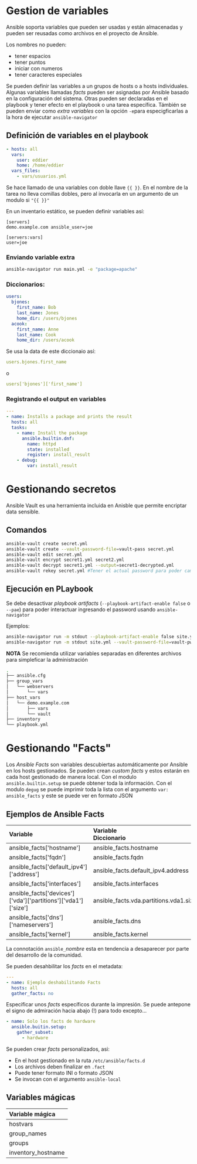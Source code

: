 # Gestion de variables

Ansible soporta variables que pueden ser usadas y están almacenadas y pueden ser reusadas como archivos en el proyecto de Ansible.

Los nombres no pueden:

- tener espacios
- tener puntos
- iniciar con numeros
- tener caracteres especiales

Se pueden definir las variables a un grupos de hosts o a hosts individuales. Algunas variables llamadas *facts* pueden ser asignadas por Ansible basado en la configuración del sistema. Otras pueden ser declaradas en el playbook y tener efecto en el playbook o una tarea específica. Támbién se pueden enviar como *extra variables* con la opción `-e`para especigficarlas a la hora de ejecutar `ansible-navigator`

## Definición de variables en el playbook

```yaml
- hosts: all
  vars:
    user: eddier
    home: /home/eddier
  vars_files:
    - vars/usuarios.yml
```

Se hace llamado de una variables con doble llave `{{ }}`. En el nombre de la tarea no lleva comillas dobles, pero al invocarla en un argumento de un modulo si `"{{ }}"`

En un inventario estático, se pueden definir variables así:

```
[servers]
demo.example.com ansible_user=joe

[servers:vars]
user=joe
```

### Enviando variable extra

```bash
ansible-navigator run main.yml -e "package=apache"
```

### Diccionarios:

```yaml
users:
  bjones:
    first_name: Bob
    last_name: Jones
    home_dir: /users/bjones
  acook:
    first_name: Anne
    last_name: Cook
    home_dir: /users/acook
```

Se usa la data de este diccionaio así:

```yaml
users.bjones.first_name
```

o

```yaml
users['bjones']['first_name']
```

### Registrando el output en variables

```yaml
---
- name: Installs a package and prints the result
  hosts: all
  tasks:
    - name: Install the package
      ansible.builtin.dnf:
        name: httpd
        state: installed
        register: install_result
    - debug:
        var: install_result
```

# Gestionando secretos

Ansible Vault es una herramienta incluida en Anisble que permite encriptar data sensible.

## Comandos

```bash
ansible-vault create secret.yml
ansible-vault create --vault-password-file=vault-pass secret.yml
ansible-vault edit secret.yml
ansible-vault encrypt secret1.yml secret2.yml
ansible-vault decrypt secret1.yml --output=secret1-decrypted.yml
ansible-vault rekey secret.yml #Tener el actual password para poder cambiarlo
```

## Ejecución en PLaybook

Se debe desactivar *playbook artifacts* (`--playbook-artifact-enable false` o `--pae`) para poder interactuar ingresando el password usando `ansible-navigator`

Ejemplos:

```bash
ansible-navigator run -m stdout --playbook-artifact-enable false site.yml --vault-id @prompt
ansible-navigator run -m stdout site.yml --vault-password-file=vault-pw-file
```

**NOTA** Se recomienda utilizar variables separadas en diferentes archivos para simpleficar la administración

```bash
.
├── ansible.cfg
├── group_vars
│   └── webservers
│       └── vars
├── host_vars
│   └── demo.example.com
│       ├── vars
│       └── vault
├── inventory
└── playbook.yml
```

# Gestionando "Facts"

Los *Ansible Facts* son variables descubiertas automáticamente por Ansible en los hosts gestionados. Se pueden crean *custom facts* y estos estarán en cada host gestionado de manera local. Con el modulo `ansible.builtin.setup` se puede obtener toda la información. Con el modulo `degug` se puede imprimir toda la lista con el argumento `var: ansible_facts` y este se puede ver en formato JSON

## Ejemplos de Ansible Facts

|Variable | Variable <br/> Diccionario |
|:------- |:-------------------------- |
|ansible_facts['hostname'] | ansible_facts.hostname
|ansible_facts['fqdn'] | ansible_facts.fqdn
|ansible_facts['default_ipv4']['address'] | ansible_facts.default_ipv4.address
|ansible_facts['interfaces'] | ansible_facts.interfaces
|ansible_facts['devices']['vda']['partitions']['vda1']['size'] |ansible_facts.vda.partitions.vda1.size
|ansible_facts['dns']['nameservers'] |ansible_facts.dns
|ansible_facts['kernel'] | ansible_facts.kernel

La connotación `ansible_`*nombre* esta en tendencia a desaparecer por parte del desarrollo de la comunidad.

Se pueden desahbilitar los *facts* en el metadata:

```yaml
---
- name: Ejemplo deshabilitando Facts
  hosts: all
  gather_facts: no

```

Especificar unos *facts* específicos durante la impresión. Se puede antepone el signo de admiración hacia abajo (!) para todo excepto...

```yaml
- name: Solo los facts de hardware
  ansible.buitin.setup:
    gather_subset:
      - hardware
```

Se pueden crear *facts* personalizados, asi:
- En el host gestionado en la ruta `/etc/ansible/facts.d` 
- Los archivos deben finalizar en `.fact`
- Puede tener formato INI o formato JSON
- Se invocan con el argumento `ansible-local`

## Variables mágicas

| Variable mágica
|:--------------
|hostvars
|group_names
|groups
|inventory_hostname